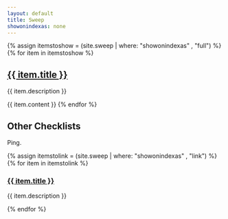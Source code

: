 ```yaml
---
layout: default
title: Sweep
showonindexas: none
---
```


{% assign itemstoshow = (site.sweep | where: "showonindexas" , "full") %}
{% for item in itemstoshow %}
<h2><a href="{{ item.url | relative_url }}">{{ item.title }}</a></h2>
<p>{{ item.description }}</p>
{{ item.content }}
{% endfor %}

## Other Checklists

Ping.

{% assign itemstolink = (site.sweep | where: "showonindexas" , "link") %}
{% for item in itemstolink %}
<h3><a href="{{ item.url | relative_url }}">{{ item.title }}</a></h3>
<p>{{ item.description }}</p>
{% endfor %}
